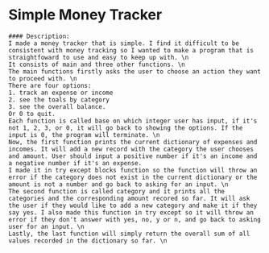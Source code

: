  # Simple Money Tracker
    #### Description:
    I made a money tracker that is simple. I find it difficult to be consistent with money tracking so I wanted to make a program that is straightfoward to use and easy to keep up with. \n
    It consists of main and three other functions. \n
    The main functions firstly asks the user to choose an action they want to proceed with. \n
    There are four options:
    1. track an expense or income
    2. see the toals by category
    3. see the overall balance.
    Or 0 to quit.
    Each function is called base on which integer user has input, if it's not 1, 2, 3, or 0, it will go back to showing the options. If the input is 0, the program will terminate. \n
    Now, the first function prints the current dictionary of expenses and incomes. It will add a new record with the category the user chooses and amount. User should input a positive number if it's an income and a negative number if it's an expense.
    I made it in try except blocks function so the function will throw an error if the category does not exist in the current dictionary or the amount is not a number and go back to asking for an input. \n
    The second function is called category and it prints all the categories and the corresponding amount recored so far. It will ask the user if they would like to add a new category and make it if they say yes. I also made this function in try except so it will throw an error if they don't answer with yes, no, y or n, and go back to asking user for an input. \n
    Lastly, the last function will simply return the overall sum of all values recorded in the dictionary so far. \n
